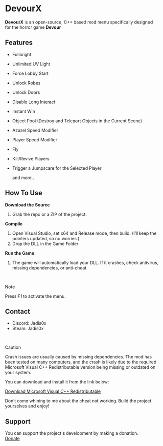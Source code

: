 # DevourX
**DevourX** is an open-source, C++ based mod menu specifically designed for the horror game **Devour**

## Features
- Fullbright
- Unlimited UV Light
- Force Lobby Start
- Unlock Robes
- Unlock Doors
- Disable Long Interact
- Instant Win
- Object Pool (Destroy and Teleport Objects in the Current Scene)
- Azazel Speed Modifier
- Player Speed Modifier
- Fly
- Kill/Revive Players
- Trigger a Jumpscare for the Selected Player

  and more..


## How To Use

**<p>Download the Source</p>**
<ol>
<li>Grab the repo or a ZIP of the project.</li>
</ol>

**<p>Compile</p>**
<ol>
<li>Open Visual Studio, set x64 and Release mode, then build. (I’ll keep the pointers updated, so no worries.)</li>
<li>Drop the DLL in the Game Folder</li>
</ol>

**<p>Run the Game</p>**
<ol>
<li>The game will automatically load your DLL. If it crashes, check antivirus, missing dependencies, or anti-cheat.</li>
</ol>

<br>

> [!NOTE]  
> Press *F1* to activate the menu.


## Contact
- Discord: Jadis0x
- Steam: Jadis0x

<br>

> [!Caution]  
> Crash issues are usually caused by missing dependencies. The mod has been tested on many computers, and the crash is likely due to the required Microsoft Visual C++ Redistributable version being missing or outdated on your system.
>
>  You can download and install it from the link below:
> 
> [Download Microsoft Visual C++ Redistributable](https://www.techpowerup.com/download/visual-c-redistributable-runtime-package-all-in-one/)
>
> 
> Don’t come whining to me about the cheat not working. Build the project yourselves and enjoy!



## Support
You can support the project's development by making a donation.<br>
[Donate](https://buymeacoffee.com/jadis0x)
